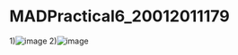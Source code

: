 # MADPractical6_20012011179

1)![image](https://user-images.githubusercontent.com/111722360/194559678-12d102c6-cc50-4873-b60a-f449d845b785.png)
2)![image](https://user-images.githubusercontent.com/111722360/194559719-4704dd2a-8aca-4e95-abc5-398845f0b885.png)
